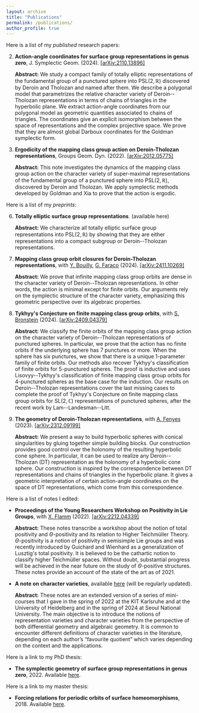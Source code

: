 ```yaml
---
layout: archive
title: "Publications"
permalink: /publications/
author_profile: true
---
```


Here is a list of my *published* research papers:

2. **Action-angle coordinates for surface group representations in genus zero**, J. Symplectic Geom. (2024). [[arXiv:2110.13896]](https://arxiv.org/pdf/2110.13896)
   
   **Abstract:** We study a compact family of totally elliptic representations of the fundamental group of a punctured sphere into $\mathrm{PSL}(2,\mathbb{R})$ discovered by Deroin and Tholozan and named after them. We describe a polygonal model that parametrizes the relative character variety of Deroin--Tholozan representations in terms of chains of triangles in the hyperbolic plane. We extract action-angle coordinates from our polygonal model as geometric quantities associated to chains of triangles. The coordinates give an explicit isomorphism between the space of representations and the complex projective space. We prove that they are almost global Darboux coordinates for the Goldman symplectic form.
1. **Ergodicity of the mapping class group action on Deroin-Tholozan representations**, Groups Geom. Dyn. (2022). [[arXiv:2012.05775]](https://arxiv.org/pdf/2012.05775.pdf)
   
   **Abstract:** This note investigates the dynamics of the mapping class group action on the character variety of super-maximal representations of the fundamental group of a punctured sphere into $\mathrm{PSL}(2,\mathbb{R})$, discovered by Deroin and Tholozan. We apply symplectic methods developed by Goldman and Xia to prove that the action is ergodic. 


Here is a list of my *preprints*:

6. **Totally elliptic surface group representations**. (available here)

   **Abstract:** We characterize all totally elliptic surface group representations into $\mathrm{PSL}(2,\mathbb{R})$ by showing that they are either representations into a compact subgroup or Deroin--Tholozan representations.

5. **Mapping class group orbit closures for Deroin-Tholozan representations**, with [Y. Bouilly](https://sites.google.com/site/yohannbouilly/home), [G. Faraco](https://sites.google.com/view/gianluca-faraco) (2024). [[arXiv:2411.10269]](https://arxiv.org/pdf/2411.10269)
   
   **Abstract:**  We prove that infinite mapping class group orbits are dense in the character variety of Deroin--Tholozan representations. In other words, the action is minimal except for finite orbits. Our arguments rely on the symplectic structure of the character variety, emphasizing this geometric perspective over its algebraic properties. 
4. **Tykhyy's Conjecture on finite mapping class group orbits**, with [S. Bronstein](https://sites.google.com/view/samuelbronstein) (2024). [[arXiv:2409.04379]](https://arxiv.org/pdf/2409.04379)
   
   **Abstract:** We classify the finite orbits of the mapping class group action on the character variety of Deroin--Tholozan representations of punctured spheres. In particular, we prove that the action has no finite orbits if the underlying sphere has 7 punctures or more. When the sphere has six punctures, we show that there is a unique 1-parameter family of finite orbits. Our methods also recover Tykhyy's classification of finite orbits for 5-punctured spheres. The proof is inductive and uses Lisovyy--Tykhyy's classification of finite mapping class group orbits for 4-punctured spheres as the base case for the induction. Our results on Deroin--Tholozan representations cover the last missing cases to complete the proof of Tykhyy's Conjecture on finite mapping class group orbits for $\mathrm{SL}(2,\mathbb{C})$ representations of punctured spheres, after the recent work by Lam--Landesman--Litt. 
3. **The geometry of Deroin-Tholozan representations**, with [A. Fenyes](https://ooo.fareycircles.ooo/) (2023). [[arXiv:2312.09199]](https://arxiv.org/pdf/2312.09199)
   
   **Abstract:** We present a way to build hyperbolic spheres with conical singularities by gluing together simple building blocks. Our construction provides good control over the holonomy of the resulting hyperbolic cone sphere. In particular, it can be used to realize any Deroin--Tholozan (DT) representation as the holonomy of a hyperbolic cone sphere. Our construction is inspired by the correspondence between DT representations and chains of triangles in the hyperbolic plane. It gives a geometric interpretation of certain action-angle coordinates on the space of DT representations, which come from this correspondence.

Here is a list of notes I edited:

- **Proceedings of the Young Researchers Workshop on Positivity in Lie Groups**, with [X. Flamm](https://www.ihes.fr/~/flamm/) (2022). [[arXiv:2212.04339]](https://arxiv.org/pdf/2212.04339)
  
  **Abstract:** These notes transcribe a workshop about the notion of total positivity and $\Theta$-positivity and its relation to Higher Teichmüller Theory. $\Theta$-positivity is a notion of positivity in semisimple Lie groups and was recently introduced by Guichard and Wienhard as a generalization of Lusztig's total positivity. It is believed to be the cathartic notion to classify higher Teichmüller spaces. Without doubt, substantial progress will be achieved in the near future on the study of $\Theta$-positive structures. These notes provide an account of the state of the art as of 2021.
- **A note on character varieties**, available [here](https://arnaudmaret.com/files/character-varieties.pdf) (will be regularly updated).
  
  **Abstract:** These notes are an extended version of a series of mini-courses that I gave in the spring of
2022 at the KIT Karlsruhe and at the University of Heidelberg and in the spring of 2024 at Seoul
National University. The main objective is to introduce the notions of representation varieties and
character varieties from the perspective of both differential geometry and algebraic geometry. It is
common to encounter different definitions of character varieties in the literature, depending on each
author’s “favourite quotient” which varies depending on the context and the applications.

Here is a link to my PhD thesis:

- **The symplectic geometry of surface group representations in genus zero**, 2022. Available [here](http://arnaudmaret.github.io/files/thesis-arnaud-maret.pdf).

Here is a link to my master thesis:
- **Forcing relations for periodic orbits of surface homeomorphisms**, 2018. Available [here](http://arnaudmaret.github.io/files/master_thesis.pdf).

<!--- {% if author.googlescholar %}
  You can also find my articles on <u><a href="{{author.googlescholar}}">my Google Scholar profile</a>.</u>
{% endif %} -->

<!--- # {% include base_path %} -->

<!--- {% for post in site.publications reversed %}
 {% include archive-single.html %}
{% endfor %} -->
